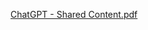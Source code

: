 
[ChatGPT - Shared Content.pdf](https://github.com/user-attachments/files/20180625/ChatGPT.-.Shared.Content.pdf)
